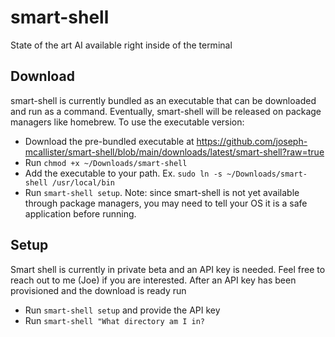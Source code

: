 # smart-shell
State of the art AI available right inside of the terminal

## Download
smart-shell is currently bundled as an executable that can be downloaded and run as a command. Eventually, smart-shell will be released on package managers like homebrew. To use the executable version:
- Download the pre-bundled executable at https://github.com/joseph-mcallister/smart-shell/blob/main/downloads/latest/smart-shell?raw=true
- Run `chmod +x ~/Downloads/smart-shell`
- Add the executable to your path. Ex. `sudo ln -s ~/Downloads/smart-shell /usr/local/bin`
- Run `smart-shell setup`. Note: since smart-shell is not yet available through package managers, you may need to tell your OS it is a safe application before running.

## Setup
Smart shell is currently in private beta and an API key is needed. Feel free to reach out to me (Joe) if you are interested. After an API key has been provisioned and the download is ready run
- Run `smart-shell setup` and provide the API key
- Run `smart-shell "What directory am I in?`